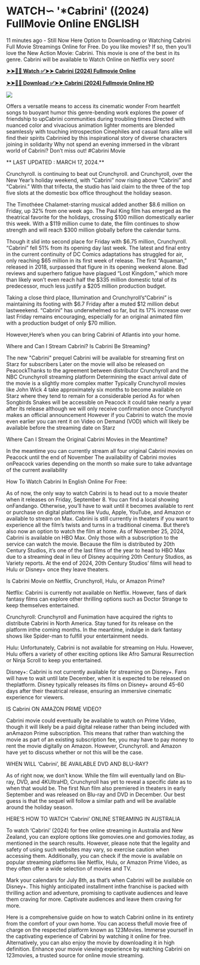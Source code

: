 # <h1>WATCH∽ '*Cabrini' ((2024) FullMovie Online ENGLISH</h1>

11 minutes ago - Still Now Here Option to Downloading or Watching Cabrini Full Movie Streamings Online for Free. Do you like movies? If so, then you’ll love the New Action Movie: Cabrini. This movie is one of the best in its genre. Cabrini will be available to Watch Online on Netflix very soon!

**[➤➤🔴📱 Watch ✅➤➤ Cabrini (2024) Fullmovie Online](https://justflixnet.com/en/movie/975056/cabrini)**

**[➤➤🔴📱 Download ✅➤➤ Cabrini (2024) Fullmovie Online HD](https://justflixnet.com/en/movie/975056/cabrini)**

[![](https://bankopat.com/wp-content/uploads/2024/03/movie-hub-1.gif)](https://justflixnet.com/en/movie/975056/cabrini)

Offers a versatile means to access its cinematic wonder From heartfelt songs to buoyant humor this genre-bending work explores the power of friendship to upCabrini communities during troubling times Directed with nuanced color and vivacious animation lighter moments are blended seamlessly with touching introspection Cinephiles and casual fans alike will find their spirits Cabrinied by this inspirational story of diverse characters joining in solidarity Why not spend an evening immersed in the vibrant world of Cabrini? Don’t miss out! #Cabrini Movie

** LAST UPDATED : MARCH 17, 2024.**

Crunchyroll. is continuing to beat out Crunchyroll. and Crunchyroll, over the New Year’s holiday weekend, with “Cabrini” now rising above “Cabrini” and “Cabrini.” With that trifecta, the studio has laid claim to the three of the top five slots at the domestic box office throughout the holiday season.

The Timothéee Chalamet-starring musical added another $8.6 million on Friday, up 32% from one week ago. The Paul King film has emerged as the theatrical favorite for the holidays, crossing $100 million domestically earlier this week. With a $119 million cume to date, the film continues to show strength and will reach $300 million globally before the calendar turns.

Though it slid into second place for Friday with $6.75 million, Crunchyroll. “Cabrini” fell 51% from its opening day last week. The latest and final entry in the current continuity of DC Comics adaptations has struggled for air, only reaching $65 million in its first week of release. The first “Aquaman,” released in 2018, surpassed that figure in its opening weekend alone. Bad reviews and superhero fatigue have plagued “Lost Kingdom,” which more than likely won’t even reach half the $335 million domestic total of its predecessor, much less justify a $205 million production budget.

Taking a close third place, Illumination and Crunchyroll’s“Cabrini” is maintaining its footing with $6.7 Friday after a muted $12 million debut lastweekend. “Cabrini” has underwhelmed so far, but its 17% increase over last Friday remains encouraging, especially for an original animated film with a production budget of only $70 million.

However,Here’s when you can bring Cabrini of Atlantis into your home.

Where and Can I Stream Cabrini? Is Cabrini Be Streaming?

The new "Cabrini" prequel Cabrini will be available for streaming first on Starz for subscribers Later on the movie will also be released on PeacockThanks to the agreement between distributor Crunchyroll and the NBC Crunchyroll streaming platform Determining the exact arrival date of the movie is a slightly more complex matter Typically Crunchyroll movies like John Wick 4 take approximately six months to become available on Starz where they tend to remain for a considerable period As for when Songbirds Snakes will be accessible on Peacock it could take nearly a year after its release although we will only receive confirmation once Crunchyroll makes an official announcement However if you Cabrini to watch the movie even earlier you can rent it on Video on Demand (VOD) which will likely be available before the streaming date on Starz

Where Can I Stream the Original Cabrini Movies in the Meantime?

In the meantime you can currently stream all four original Cabrini movies on Peacock until the end of November The availability of Cabrini movies onPeacock varies depending on the month so make sure to take advantage of the current availability

How To Watch Cabrini In English Online For Free:

As of now, the only way to watch Cabrini is to head out to a movie theater when it releases on Friday, September 8. You can find a local showing onFandango. Otherwise, you’ll have to wait until it becomes available to rent or purchase on digital platforms like Vudu, Apple, YouTube, and Amazon or available to stream on Max. Cabrini is still currently in theaters if you want to experience all the film’s twists and turns in a traditional cinema. But there’s also now an option to watch the film at home. As of November 25, 2024, Cabrini is available on HBO Max. Only those with a subscription to the service can watch the movie. Because the film is distributed by 20th Century Studios, it’s one of the last films of the year to head to HBO Max due to a streaming deal in lieu of Disney acquiring 20th Century Studios, as Variety reports. At the end of 2024, 20th Century Studios’ films will head to Hulu or Disney+ once they leave theaters.

Is Cabrini Movie on Netflix, Crunchyroll, Hulu, or Amazon Prime?

Netflix: Cabrini is currently not available on Netflix. However, fans of dark fantasy films can explore other thrilling options such as Doctor Strange to keep themselves entertained.

Crunchyroll: Crunchyroll and Funimation have acquired the rights to distribute Cabrini in North America. Stay tuned for its release on the platform inthe coming months. In the meantime, indulge in dark fantasy shows like Spider-man to fulfill your entertainment needs.

Hulu: Unfortunately, Cabrini is not available for streaming on Hulu. However, Hulu offers a variety of other exciting options like Afro Samurai Resurrection or Ninja Scroll to keep you entertained.

Disney+: Cabrini is not currently available for streaming on Disney+. Fans will have to wait until late December, when it is expected to be released on theplatform. Disney typically releases its films on Disney+ around 45-60 days after their theatrical release, ensuring an immersive cinematic experience for viewers.

IS Cabrini ON AMAZON PRIME VIDEO?

Cabrini movie could eventually be available to watch on Prime Video, though it will likely be a paid digital release rather than being included with anAmazon Prime subscription. This means that rather than watching the movie as part of an existing subscription fee, you may have to pay money to rent the movie digitally on Amazon. However, Crunchyroll. and Amazon have yet to discuss whether or not this will be the case.

WHEN WILL ‘Cabrini’, BE AVAILABLE DVD AND BLU-RAY?

As of right now, we don’t know. While the film will eventually land on Blu-ray, DVD, and 4KUltraHD, Crunchyroll has yet to reveal a specific date as to when that would be. The first Nun film also premiered in theaters in early September and was released on Blu-ray and DVD in December. Our best guess is that the sequel will follow a similar path and will be available around the holiday season.

HERE’S HOW TO WATCH ‘Cabrini’ ONLINE STREAMING IN AUSTRALIA

To watch ‘Cabrini’ (2024) for free online streaming in Australia and New Zealand, you can explore options like gomovies.one and gomovies.today, as mentioned in the search results. However, please note that the legality and safety of using such websites may vary, so exercise caution when accessing them. Additionally, you can check if the movie is available on popular streaming platforms like Netflix, Hulu, or Amazon Prime Video, as they often offer a wide selection of movies and TV.

Mark your calendars for July 8th, as that’s when Cabrini will be available on Disney+. This highly anticipated installment inthe franchise is packed with thrilling action and adventure, promising to captivate audiences and leave them craving for more. Captivate audiences and leave them craving for more.

Here is a comprehensive guide on how to watch Cabrini online in its entirety from the comfort of your own home. You can access thefull movie free of charge on the respected platform known as 123Movies. Immerse yourself in the captivating experience of Cabrini by watching it online for free. Alternatively, you can also enjoy the movie by downloading it in high definition. Enhance your movie viewing experience by watching Cabrini on 123movies, a trusted source for online movie streaming.
